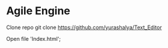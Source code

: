 # Agile Engine

Clone repo git clone https://github.com/yurashalya/Text_Editor

Open file 'Index.html';

